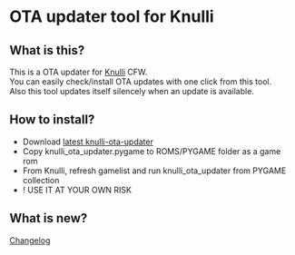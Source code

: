 # OTA updater tool for Knulli

## What is this?
This is a OTA updater for [Knulli](https://github.com/knulli-cfw/distribution) CFW.  
You can easily check/install OTA updates with one click from this tool.  
Also this tool updates itself silencely when an update is available.

## How to install?
- Download [latest knulli-ota-updater](https://github.com/symbuzzer/knulli_ota_updater/releases/latest/download/knulli_ota_updater.pygame)
- Copy knulli_ota_updater.pygame to ROMS/PYGAME folder as a game rom
- From Knulli, refresh gamelist and run knulli_ota_updater from PYGAME collection
- ! USE IT AT YOUR OWN RISK

## What is new?
[Changelog](https://github.com/symbuzzer/knulli_ota_updater/blob/main/CHANGELOG.md)
